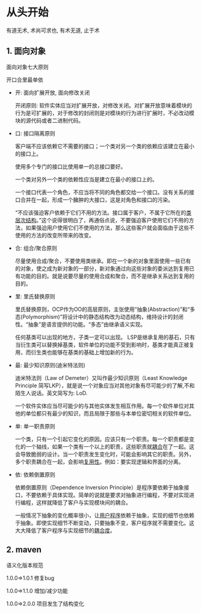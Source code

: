 # 从头开始

有道无术, 术尚可求也, 有术无道, 止于术



## 1. 面向对象

面向对象七大原则

开口合里最单依

- 开: 面向扩展开放, 面向修改关闭

  开闭原则: 软件实体应当对扩展开放，对修改关闭。对扩展开放意味着模块的行为是可扩展的，对于修改的封闭则是对模块的行为进行扩展时，不必改动模块的源代码或者二进制代码。

- 口: 接口隔离原则

  客户端不应该依赖它不需要的接口；一个类对另一个类的依赖应该建立在最小的接口上。

  使用多个专门的接口比使用单一的总接口要好。

  一个类对另外一个类的依赖性应当是建立在最小的接口上的。

  一个接口代表一个角色，不应当将不同的角色都交给一个接口。没有关系的接口合并在一起，形成一个臃肿的大接口，这是对角色和接口的污染。

  “不应该强迫客户依赖于它们不用的方法。接口属于客户，不属于它所在的[类层次结构](https://baike.baidu.com/item/类层次结构/4685758)。”这个说得很明白了，再通俗点说，不要强迫客户使用它们不用的方法，如果强迫用户使用它们不使用的方法，那么这些客户就会面临由于这些不使用的方法的改变所带来的改变。

- 合: 组合/聚合原则

  尽量使用合成/聚合，不要使用类继承。即在一个新的对象里面使用一些已有的对象，使之成为新对象的一部分，新对象通过向这些对象的委派达到复用已有功能的目的。就是说要尽量的使用合成和聚合，而不是继承关系达到复用的目的。

- 里: 里氏替换原则

  里氏替换原则，OCP作为OO的高层原则，主张使用“抽象(Abstraction)”和“多态(Polymorphism)”将设计中的静态结构改为动态结构，维持设计的封闭性。“抽象”是语言提供的功能。“多态”由继承语义实现。

  任何基类可以出现的地方，子类一定可以出现。 LSP是继承复用的基石，只有当衍生类可以替换掉基类，软件单位的功能不受到影响时，基类才能真正被复用，而衍生类也能够在基类的基础上增加新的行为。

- 最: 最少知识原则(迪米特法则)

  迪米特法则（Law of Demeter）又叫作最少知识原则（Least Knowledge Principle 简写LKP），就是说一个对象应当对其他对象有尽可能少的了解,不和陌生人说话。英文简写为: LoD.

  一个软件实体应当尽可能少的与其他实体发生相互作用。每一个软件单位对其他的单位都只有最少的知识，而且局限于那些与本单位密切相关的软件单位。

- 单: 单一职责原则

  一个类，只有一个引起它变化的原因。应该只有一个职责。每一个职责都是变化的一个轴线，如果一个类有一个以上的职责，这些职责就[耦合](https://baike.baidu.com/item/耦合/2821124)在了一起。这会导致脆弱的设计。当一个职责发生变化时，可能会影响其它的职责。另外，多个职责耦合在一起，会影响[复用性](https://baike.baidu.com/item/复用性/12719815)。例如：要实现逻辑和界面的分离。

- 依: 依赖倒置原则

  依赖倒置原则（Dependence Inversion Principle）是程序要依赖于抽象接口，不要依赖于具体实现。简单的说就是要求对抽象进行编程，不要对实现进行编程，这样就降低了客户与实现模块间的耦合。

  一般情况下抽象的变化概率很小，让[用户程序](https://baike.baidu.com/item/用户程序)依赖于抽象，实现的细节也依赖于抽象。即使实现细节不断变动，只要抽象不变，客户程序就不需要变化。这大大降低了客户程序与实现细节的[耦合度](https://baike.baidu.com/item/耦合度)。



## 2. maven

语义化版本规范

1.0.0=>1.0.1 修复bug

1.0.0=>1.1.0 增加/减少功能

1.0.0=>2.0.0 项目发生了结构变化



